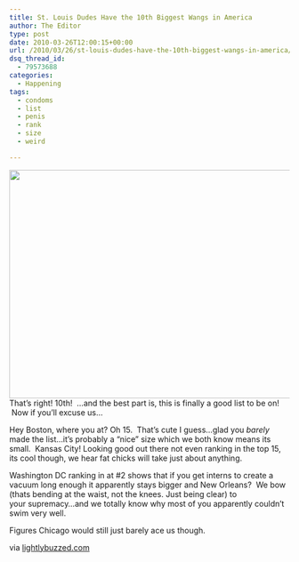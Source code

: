 ```yaml
---
title: St. Louis Dudes Have the 10th Biggest Wangs in America
author: The Editor
type: post
date: 2010-03-26T12:00:15+00:00
url: /2010/03/26/st-louis-dudes-have-the-10th-biggest-wangs-in-america/
dsq_thread_id:
  - 79573688
categories:
  - Happening
tags:
  - condoms
  - list
  - penis
  - rank
  - size
  - weird

---
```

[<img class="aligncenter size-full wp-image-3714" title="TOP-15-CITIES-HI-RES" src="http://punchingkitty.com/wp-content/uploads/2010/03/TOP-15-CITIES-HI-RES.gif" alt="" width="600" height="411" srcset="http://media.punchingkitty.com/wordpress/2010/03/TOP-15-CITIES-HI-RES.gif 600w, http://media.punchingkitty.com/wordpress/2010/03/TOP-15-CITIES-HI-RES-300x205.gif 300w" sizes="(max-width: 600px) 100vw, 600px" />][1]That&#8217;s right! 10th!  &#8230;and the best part is, this is finally a good list to be on!  Now if you&#8217;ll excuse us&#8230;

Hey Boston, where you at? Oh 15.  That&#8217;s cute I guess&#8230;glad you _barely_ made the list&#8230;it&#8217;s probably a &#8220;nice&#8221; size which we both know means its small.  Kansas City! Looking good out there not even ranking in the top 15, its cool though, we hear fat chicks will take just about anything.

Washington DC ranking in at #2 shows that if you get interns to create a vacuum long enough it apparently stays bigger and New Orleans?  We bow (thats bending at the waist, not the knees. Just being clear) to your supremacy&#8230;and we totally know why most of you apparently couldn&#8217;t swim very well.

Figures Chicago would still just barely ace us though.

via <a href="http://lightlybuzzed.com/2010/03/usa-cities-ranked-by-penis-size-infographic/" target="_blank">lightlybuzzed.com</a>

 [1]: http://punchingkitty.com/wp-content/uploads/2010/03/TOP-15-CITIES-HI-RES.gif
